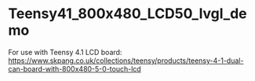 # Teensy41_800x480_LCD50_lvgl_demo
 
For use with Teensy 4.1 LCD board:
https://www.skpang.co.uk/collections/teensy/products/teensy-4-1-dual-can-board-with-800x480-5-0-touch-lcd


